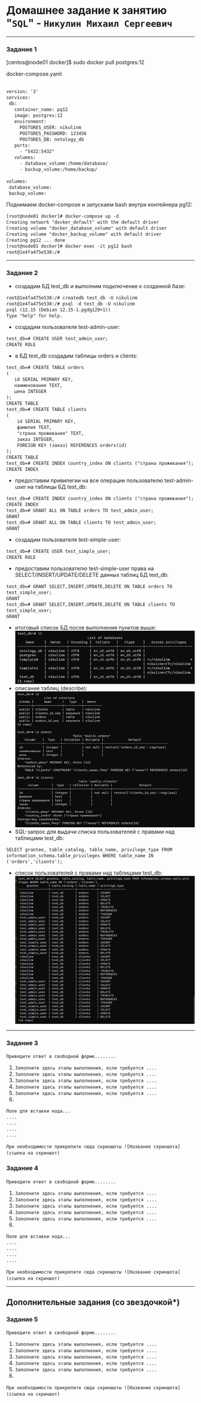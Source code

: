 # Домашнее задание к занятию "`SQL`" - `Никулин Михаил Сергеевич`



---

### Задание 1

[centos@node01 docker]$ sudo docker pull postgres:12

docker-compose.yaml

```

version: '3'
services:
 db:
   container_name: pg12
   image: postgres:12
   environment:
     POSTGRES_USER: nikulinm
     POSTGRES_PASSWORD: 123456
     POSTGRES_DB: netology_db
   ports:
     - "5432:5432"
   volumes:
     - database_volume:/home/database/
     - backup_volume:/home/backup/

volumes:
 database_volume:
 backup_volume:

```
Поднимаем docker-compose и запускаем bash внутри контейнера pg12:

```
[root@node01 docker]# docker-compose up -d
Creating network "docker_default" with the default driver
Creating volume "docker_database_volume" with default driver
Creating volume "docker_backup_volume" with default driver
Creating pg12 ... done
[root@node01 docker]# docker exec -it pg12 bash
root@1e4fa475e538:/#
```


---

### Задание 2

- создадим БД test_db и выполним подключение к созданной базе:
```
root@1e4fa475e538:/# createdb test_db -U nikulinm
root@1e4fa475e538:/# psql -d test_db -U nikulinm
psql (12.15 (Debian 12.15-1.pgdg120+1))
Type "help" for help.
```
- создадим пользователя test-admin-user:
```
test_db=# CREATE USER test_admin_user;
CREATE ROLE
```
- в БД test_db создадим таблицы orders и clients:
```
test_db=# CREATE TABLE orders
(
   id SERIAL PRIMARY KEY,
   наименование TEXT,
   цена INTEGER
);
CREATE TABLE
test_db=# CREATE TABLE clients
(
    id SERIAL PRIMARY KEY,
    фамилия TEXT,
    "страна проживания" TEXT,
    заказ INTEGER,
    FOREIGN KEY (заказ) REFERENCES orders(id)
);
CREATE TABLE
test_db=# CREATE INDEX country_index ON clients ("страна проживания");
CREATE INDEX
```
- предоставим привилегии на все операции пользователю test-admin-user на таблицы БД test_db:
```
test_db=# CREATE INDEX country_index ON clients ("страна проживания");
CREATE INDEX
test_db=# GRANT ALL ON TABLE orders TO test_admin_user;
GRANT
test_db=# GRANT ALL ON TABLE clients TO test_admin_user;
GRANT
```
- создадим пользователя test-simple-user:
```
test_db=# CREATE USER test_simple_user;
CREATE ROLE
```
- предоставим пользователю test-simple-user права на SELECT/INSERT/UPDATE/DELETE данных таблиц БД test_db:
```
test_db=# GRANT SELECT,INSERT,UPDATE,DELETE ON TABLE orders TO test_simple_user;
GRANT
test_db=# GRANT SELECT,INSERT,UPDATE,DELETE ON TABLE clients TO test_simple_user;
GRANT
```
- итоговый список БД после выполнения пунктов выше:
![task_2_1.png](img%2Ftask_2_1.png)
- описание таблиц (describe):
![task_2_2.png](img%2Ftask_2_2.png)
- SQL-запрос для выдачи списка пользователей с правами над таблицами test_db:
```
SELECT grantee, table_catalog, table_name, privilege_type FROM information_schema.table_privileges WHERE table_name IN ('orders','clients');
```
- список пользователей с правами над таблицами test_db:
![task_2_3.png](img%2Ftask_2_3.png)

---

### Задание 3

`Приведите ответ в свободной форме........`

1. `Заполните здесь этапы выполнения, если требуется ....`
2. `Заполните здесь этапы выполнения, если требуется ....`
3. `Заполните здесь этапы выполнения, если требуется ....`
4. `Заполните здесь этапы выполнения, если требуется ....`
5. `Заполните здесь этапы выполнения, если требуется ....`
6. 

```
Поле для вставки кода...
....
....
....
....
```

`При необходимости прикрепитe сюда скриншоты
![Название скриншота](ссылка на скриншот)`

### Задание 4

`Приведите ответ в свободной форме........`

1. `Заполните здесь этапы выполнения, если требуется ....`
2. `Заполните здесь этапы выполнения, если требуется ....`
3. `Заполните здесь этапы выполнения, если требуется ....`
4. `Заполните здесь этапы выполнения, если требуется ....`
5. `Заполните здесь этапы выполнения, если требуется ....`
6. 

```
Поле для вставки кода...
....
....
....
....
```

`При необходимости прикрепитe сюда скриншоты
![Название скриншота](ссылка на скриншот)`

---
## Дополнительные задания (со звездочкой*)


### Задание 5

`Приведите ответ в свободной форме........`

1. `Заполните здесь этапы выполнения, если требуется ....`
2. `Заполните здесь этапы выполнения, если требуется ....`
3. `Заполните здесь этапы выполнения, если требуется ....`
4. `Заполните здесь этапы выполнения, если требуется ....`
5. `Заполните здесь этапы выполнения, если требуется ....`
6. 

`При необходимости прикрепитe сюда скриншоты
![Название скриншота](ссылка на скриншот)`
